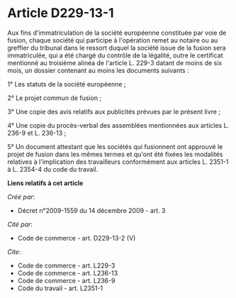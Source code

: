 # Article D229-13-1

Aux fins d'immatriculation de la société européenne constituée par voie de fusion, chaque société qui participe à l'opération
remet au notaire ou au greffier du tribunal dans le ressort duquel la société issue de la fusion sera immatriculée, qui a été
chargé du contrôle de la légalité, outre le certificat mentionné au troisième alinéa de l'article L. 229-3 datant de moins de
six mois, un dossier contenant au moins les documents suivants : 

1° Les statuts de la société européenne ; 

2° Le projet commun de fusion ; 

3° Une copie des avis relatifs aux publicités prévues par le présent livre ; 

4° Une copie du procès-verbal des assemblées mentionnées aux articles L. 236-9 et L. 236-13 ; 

5° Un document attestant que les sociétés qui fusionnent ont approuvé le projet de fusion dans les mêmes termes et qu'ont été
fixées les modalités relatives à l'implication des travailleurs conformément aux articles L. 2351-1 à L. 2354-4 du code du
travail.

**Liens relatifs à cet article**

_Créé par_:

  - Décret n°2009-1559 du 14 décembre 2009 - art. 3

_Cité par_:

  - Code de commerce - art. D229-13-2 (V)

_Cite_:

  - Code de commerce - art. L229-3
  - Code de commerce - art. L236-13
  - Code de commerce - art. L236-9
  - Code du travail - art. L2351-1
